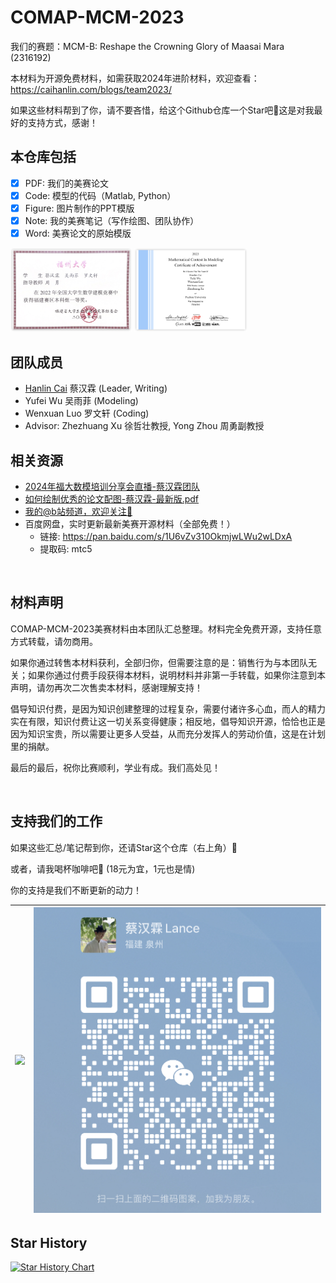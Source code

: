 # COMAP-MCM-2023

我们的赛题：MCM-B: Reshape the Crowning Glory of Maasai Mara (2316192)

本材料为开源免费材料，如需获取2024年进阶材料，欢迎查看：https://caihanlin.com/blogs/team2023/

如果这些材料帮到了你，请不要吝惜，给这个Github仓库一个Star吧🥳这是对我最好的支持方式，感谢！

## 本仓库包括

- [x] PDF: 我们的美赛论文
- [x] Code: 模型的代码（Matlab, Python）
- [x] Figure: 图片制作的PPT模版
- [x] Note: 我的美赛笔记（写作绘图、团队协作）
- [x] Word: 美赛论文的原始模版

<div class="second">
<img src = "Figure/prize/CUMCM-2022.png" width = 38.5%>
<img src = "Figure/prize/IMCM-2023.png" width = 36.0%>
</div>

## 团队成员

- [Hanlin Cai](https://caihanlin.com/) 蔡汉霖 (Leader, Writing)
- Yufei Wu 吴雨菲 (Modeling)
- Wenxuan Luo 罗文轩 (Coding)
- Advisor: Zhezhuang Xu 徐哲壮教授, Yong Zhou 周勇副教授

## 相关资源

- [2024年福大数模培训分享会直播-蔡汉霖团队](https://meeting.tencent.com/user-center/shared-record-info?id=6a5b1dea-3b04-45eb-889b-8c2d347215af&from=3)
- [如何绘制优秀的论文配图-蔡汉霖-最新版.pdf](https://caihanlin.com/mypaper/modeling/figure.pdf)
- [我的@b站频道，欢迎关注🥳](https://space.bilibili.com/594030035)
- 百度网盘，实时更新最新美赛开源材料（全部免费！）
  - 链接: https://pan.baidu.com/s/1U6vZv310OkmjwLWu2wLDxA
  - 提取码: mtc5


<br>

## 材料声明

COMAP-MCM-2023美赛材料由本团队汇总整理。材料完全免费开源，支持任意方式转载，请勿商用。

如果你通过转售本材料获利，全部归你，但需要注意的是：销售行为与本团队无关；如果你通过付费手段获得本材料，说明材料并非第一手转载，如果你注意到本声明，请勿再次二次售卖本材料，感谢理解支持！

倡导知识付费，是因为知识创建整理的过程复杂，需要付诸许多心血，而人的精力实在有限，知识付费让这一切关系变得健康；相反地，倡导知识开源，恰恰也正是因为知识宝贵，所以需要让更多人受益，从而充分发挥人的劳动价值，这是在计划里的捐献。

最后的最后，祝你比赛顺利，学业有成。我们高处见！

<br>

## 支持我们的工作

如果这些汇总/笔记帮到你，还请Star这个仓库（右上角）🌟

或者，请我喝杯咖啡吧🥰 (18元为宜，1元也是情)

你的支持是我们不断更新的动力！

| <img src = "https://s2.loli.net/2022/09/30/LoZAKE2rfN965k4.jpg"> | <img src="Figure/prize/me.png" alt="me" style="zoom:80%;" /> |
| ------------------------------------------------------------ | ------------------------------------------------------------ |

## Star History

[![Star History Chart](https://api.star-history.com/svg?repos=GuangLun2000/COMAP-MCM-2023&type=Date)](https://star-history.com/#GuangLun2000/COMAP-MCM-2023&Date)
